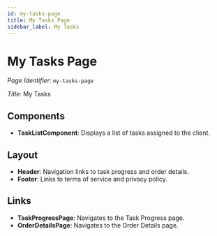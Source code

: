 ```yaml
---
id: my-tasks-page
title: My Tasks Page
sidebar_label: My Tasks
---
```


# My Tasks Page

*Page Identifier:* `my-tasks-page`

*Title:* My Tasks

## Components
- **TaskListComponent**: Displays a list of tasks assigned to the client.

## Layout
- **Header**: Navigation links to task progress and order details.
- **Footer**: Links to terms of service and privacy policy.

## Links
- **TaskProgressPage**: Navigates to the Task Progress page.
- **OrderDetailsPage**: Navigates to the Order Details page.
